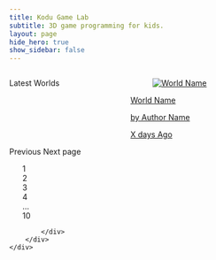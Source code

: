 ```yaml
---
title: Kodu Game Lab
subtitle: 3D game programming for kids.
layout: page
hide_hero: true
show_sidebar: false
---
```


<style>
.world-item .button {
  display: none;
}
.world-item .description {
  display: none;
}
.modal.world-item .description {
  display: unset;
  color: green;
}
.modal.world-item.button
{
  display:unset;
  float: right;
  margin: 10px;
}
</style>

<section class="section">
    <div class="container">
        <div class="columns">
            <div class="column is-12">
                <div class="columns is-multiline world-container">
                      <div class="column is-12">
                          <p data-type='resulttitle' class="title is-3">Latest Worlds
                          </p>
                      </div>
                      <div class="column is-2-desktop is-4-tablet world-item">
                        <a href="#">
                          <div class="card">
                            <div class="card-image">
                              <figure class="image is-4by3">
                                <img data-type='thumbnail' src="https://via.placeholder.com/128x128" alt="World Name">
                              </figure>
                            </div>
                            <div class="card-content p-3">
                              <p data-type='worldname' class="title is-6">World Name</p>
                              <p data-type='authorname' class="subtitle is-6">by Author Name</p>  
                              <p data-type='description' class="description subtitle is-6">Description</p>  
                              <p><time data-type='ago' class="timeago title is-7 has-text-right">X days Ago</time></p>
                              <button class='button'>Download</button>
                            </div>
                          </div>
                        </a>
                      </div>
                    </div>
                    <nav class="pagination is-rounded" role="navigation" aria-label="pagination">
                      <a class="pagination-previous">Previous</a>
                      <a class="pagination-next">Next page</a>
                      <ul class="pagination-list" style="list-style: none;">
                        <li><a class="pagination-link is-current" aria-label="Page 1" aria-current="page">1</a></li>
                        <li><a class="pagination-link" aria-label="Goto page 2">2</a></li>
                        <li><a class="pagination-link" aria-label="Goto page 3">3</a></li>
                        <li><a class="pagination-link" aria-label="Goto page 4">4</a></li>
                        <li><span class="pagination-ellipsis">&hellip;</span></li>
                        <li><a class="pagination-link" aria-label="Goto page 10">10</a></li>
                      </ul>
                    </nav>                  
               
            </div>
        </div>
    </div>
</section>

<div class="modal">
  <div class="modal-background"></div>
  <div class="modal-card">
  </div>

</div>

<script src="https://code.jquery.com/jquery-3.2.1.min.js"></script>
<script src="https://cdnjs.cloudflare.com/ajax/libs/jquery-timeago/1.6.7/jquery.timeago.min.js" crossorigin="anonymous"></script>


<script>
var curFirst=0;
var curCount=6*6;//six rows of six each
$().ready(function(){
    //console.log("here");
    $(".world-item").hide();//hide template at start.
    jQuery.timeago.settings.strings.minute = "1 minute";//remove "about" (ug)
    jQuery.timeago.settings.strings.hour = "1 hour";
    jQuery.timeago.settings.strings.hours = "%d hours";
    
    let url = "https://koduworlds.azurewebsites.net/latest"
    let urlArgs= "?first="+curFirst+"&count="+curCount
    let search = document.URL.split("?q=")[1]
    if(search)
    {
        url = "https://koduworlds.azurewebsites.net/search/"+search
        $("[data-type='resulttitle']").text("Results for:"+search)
    }
    let top = document.URL.split("?top=")[1]
    if(top)
    {
        url = "https://koduworlds.azurewebsites.net/top"
        $("[data-type='resulttitle']").text("Top worlds")
    }    
    //console.log("there");
    $(".modal-background").on("click",function(e){
      $(".is-active").removeClass("is-active")
    })
    
    $.post( url+urlArgs, function( data ) {
        //console.log(data);
        //$("#text").html(data["text"]);
        for(world of data)
        {
            //copy first item (template)
            let item=$(".world-item").first().clone();
            //and fill it in with world data
            item.find("[data-type='worldname']").text(world.Name);
            item.find("[data-type='authorname']").text("by "+world.Creator);
            item.find("[data-type='description']").text(world.Description);
            item.find("[data-type='ago']").text(world.Modified);
            item.find("[data-type='ago']").attr("datetime",world.Modified);
            item.find("[data-type='thumbnail']").attr("src","https://koduworlds.azurewebsites.net/thumbnail/"+world.PrimaryId)
            item.show();//defaults to hidden so show.
            
            item.on("click",function(e){
                console.log(e.currentTarget)
                //$(".world-item").removeClass("zoom")
                $(".modal").addClass("is-active")
                $(".modal-card").html($(e.currentTarget).html())
            })

            $(".world-container").append(item );
        }
        $(".timeago").timeago();
    });
});
</script>

